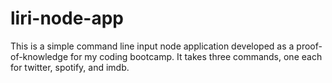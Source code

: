 # liri-node-app

This is a simple command line input node application developed as a proof-of-knowledge for my coding bootcamp.
It takes three commands, one each for twitter, spotify, and imdb. 
